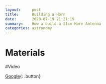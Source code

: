 ```yaml
---
layout:     post
title:      Building a Horn
date:       2020-07-19 21:21:19
summary:    How a build a 21cm Horn Antenna
categories: astronomy
---
```


# Materials 


#Video

[Google](http://www.google.com){: .button}
